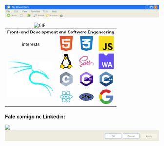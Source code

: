 <p align="center">
  <img src="https://github.com/devartes/devartes/blob/main/win%20xp-01.png" alt="devartes">
</p> 
<a target="_blank" rel="noopener noreferrer" href="https://devartes-portfolio.vercel.app/?raw=true"><img align="right" alt="GIF" src="https://github.com/devartes/devartes/blob/main/computador%20(2).gif?raw=true" width="410"></a>
<p align="left">
<table>
<tbody>
<tr>
<th colspan="5">Front-end Development and Software Engeneering</th>
</tr>
<tr>
<td><p align="center">interests</p></td>
<td><img src="https://github.com/devartes/devartes/blob/main/html-01.png" width="50" ></td>
<td><img src="https://github.com/devartes/devartes/blob/main/css-01.png" width="50" ></td>
<td><img src="https://github.com/devartes/devartes/blob/main/js-01.png" width="50" ></td>
</tr>
<tr>
<td rowspan="3"><img src="https://github.com/devartes/devartes/blob/main/kali-01.png" width="150" ></td>
<td><img src="https://github.com/devartes/devartes/blob/main/tux-01.png" width="50" ></td>
<td><img src="https://github.com/devartes/devartes/blob/main/sass-01.png" width="50" ></td>
<td><img src="https://github.com/devartes/devartes/blob/main/webassembly-01.png" width="50" ></td>
</tr>
<tr>
<td><img src="https://github.com/devartes/devartes/blob/main/c-01.png" width="50" ></td>
<td><img src="https://github.com/devartes/devartes/blob/main/csharp-01.png" width="50" ></td>
<td><img src="https://github.com/devartes/devartes/blob/main/cplus-01.png" width="50" ></td>
</tr>
<tr>
<td><img src="https://github.com/devartes/devartes/blob/main/react-01.png" width="50" ></td>
<td><img src="https://github.com/devartes/devartes/blob/main/php-01.png" width="50" ></td>
<td><img src="https://github.com/devartes/devartes/blob/main/google%20logo-01.png" width="50" ></td>
</tr>
</tbody>
</table>
 </p>       
<h3><a id="fale-comigo-no-linkedin:" class="anchor" aria-hidden="true" href="#talk-with-me-i-am-kinda-awesome"></a>Fale comigo no Linkedin:</h3>
<a href="https://www.linkedin.com/in/anacdcavalcante">
    <img src="https://img.shields.io/badge/LinkedIn-0077B5?style=for-the-badge&logo=linkedin&logoColor=white">
  </a>
  
<img src="https://github.com/devartes/devartes/blob/main/win%20xp%202-01.png" alt="devartes">
